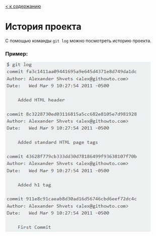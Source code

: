 [< к содержанию](./readme.md)

# История проекта

С помощью команды ```git log``` можно посмотреть историю проекта.

### Пример:
![](assets/photo_2022-08-21_17-19-51.jpg)